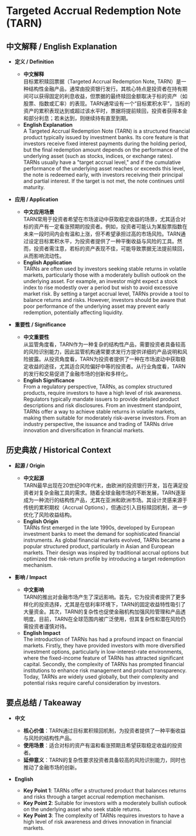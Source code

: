 # Targeted Accrual Redemption Note (TARN)

## 中文解释 / English Explanation

* **定义 / Definition**  
  - **中文解释**  
    目标累积赎回票据（Targeted Accrual Redemption Note, TARN）是一种结构性金融产品，通常由投资银行发行。其核心特点是投资者在持有期间可以获得固定的利息收益，但票据的最终赎回金额取决于标的资产（如股票、指数或汇率）的表现。TARN通常设有一个“目标累积水平”，当标的资产的累积表现达到或超过该水平时，票据将提前赎回，投资者获得本金和部分利息；若未达到，则继续持有直至到期。  
  - **English Explanation**  
    A Targeted Accrual Redemption Note (TARN) is a structured financial product typically issued by investment banks. Its core feature is that investors receive fixed interest payments during the holding period, but the final redemption amount depends on the performance of the underlying asset (such as stocks, indices, or exchange rates). TARNs usually have a "target accrual level," and if the cumulative performance of the underlying asset reaches or exceeds this level, the note is redeemed early, with investors receiving their principal and partial interest. If the target is not met, the note continues until maturity.

* **应用 / Application**  
  - **中文应用场景**  
    TARN常用于投资者希望在市场波动中获取稳定收益的场景，尤其适合对标的资产有一定看涨预期的投资者。例如，投资者可能认为某股票指数在未来一段时间内会有温和上涨，但不希望承担过高的市场风险。TARN通过设定目标累积水平，为投资者提供了一种平衡收益与风险的工具。然而，投资者需注意，若标的资产表现不佳，可能导致票据无法提前赎回，从而影响流动性。  
  - **English Application**  
    TARNs are often used by investors seeking stable returns in volatile markets, particularly those with a moderately bullish outlook on the underlying asset. For example, an investor might expect a stock index to rise modestly over a period but wish to avoid excessive market risk. By setting a target accrual level, TARNs provide a tool to balance returns and risks. However, investors should be aware that poor performance of the underlying asset may prevent early redemption, potentially affecting liquidity.

* **重要性 / Significance**  
  - **中文重要性**  
    从监管角度看，TARN作为一种复杂的结构性产品，需要投资者具备较高的风险识别能力，因此监管机构通常要求发行方提供详细的产品说明和风险披露。从投资角度看，TARN为投资者提供了一种在市场波动中获取稳定收益的途径，尤其适合风险偏好中等的投资者。从行业角度看，TARN的发行和交易促进了金融市场的创新和多样化。  
  - **English Significance**  
    From a regulatory perspective, TARNs, as complex structured products, require investors to have a high level of risk awareness. Regulators typically mandate issuers to provide detailed product descriptions and risk disclosures. From an investment standpoint, TARNs offer a way to achieve stable returns in volatile markets, making them suitable for moderately risk-averse investors. From an industry perspective, the issuance and trading of TARNs drive innovation and diversification in financial markets.

## 历史典故 / Historical Context

* **起源 / Origin**  
  - **中文起源**  
    TARN最早出现在20世纪90年代末，由欧洲的投资银行开发，旨在满足投资者对复杂金融工具的需求。随着全球金融市场的不断发展，TARN逐渐成为一种流行的结构性产品，尤其在亚洲和欧洲市场。其设计灵感来源于传统的累积期权（Accrual Options），但通过引入目标赎回机制，进一步优化了风险收益结构。  
  - **English Origin**  
    TARNs first emerged in the late 1990s, developed by European investment banks to meet the demand for sophisticated financial instruments. As global financial markets evolved, TARNs became a popular structured product, particularly in Asian and European markets. Their design was inspired by traditional accrual options but optimized the risk-return profile by introducing a target redemption mechanism.

* **影响 / Impact**  
  - **中文影响**  
    TARN的推出对金融市场产生了深远影响。首先，它为投资者提供了更多样化的投资选择，尤其是在低利率环境下，TARN的固定收益特性吸引了大量资金。其次，TARN的复杂性也促使金融机构加强风险管理和产品透明度。目前，TARN在全球范围内被广泛使用，但其复杂性和潜在风险仍需投资者谨慎对待。  
  - **English Impact**  
    The introduction of TARNs has had a profound impact on financial markets. Firstly, they have provided investors with more diversified investment options, particularly in low-interest-rate environments, where the fixed-income feature of TARNs has attracted significant capital. Secondly, the complexity of TARNs has prompted financial institutions to enhance risk management and product transparency. Today, TARNs are widely used globally, but their complexity and potential risks require careful consideration by investors.

## 要点总结 / Takeaway

* **中文**  
  - **核心价值**：TARN通过目标累积赎回机制，为投资者提供了一种平衡收益与风险的结构性产品。  
  - **使用场景**：适合对标的资产有温和看涨预期且希望获取稳定收益的投资者。  
  - **延伸意义**：TARN的复杂性要求投资者具备较高的风险识别能力，同时也推动了金融市场的创新。  

* **English**  
  - **Key Point 1**: TARNs offer a structured product that balances returns and risks through a target accrual redemption mechanism.  
  - **Key Point 2**: Suitable for investors with a moderately bullish outlook on the underlying asset who seek stable returns.  
  - **Key Point 3**: The complexity of TARNs requires investors to have a high level of risk awareness and drives innovation in financial markets.